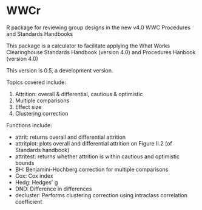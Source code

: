 # WWCr
R package for reviewing group designs in the new v4.0 WWC Procedures and Standards Handbooks

This package is a calculator to facilitate applying the What Works Clearinghouse Standards Handbook (version 4.0) and Procedures Hanbook (version 4.0)

This version is 0.5, a development version.

Topics covered include:
1) Attrition: overall & differential, cautious & optimistic 
2) Multiple comparisons
3) Effect size
4) Clustering correction

Functions include:
* attrit: returns overall and differential attrition
* attritplot: plots overall and differential attrition on Figure II.2 (of Standards handbook)
* attritest: returns whether attrition is within cautious and optimistic bounds
* BH: Benjamini-Hochberg correction for multiple comparisons
* Cox: Cox index
* Hedg: Hedges' g
* DND: Difference in differences
* decluster: Performs clustering correction using intraclass correlation coefficient
